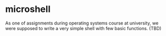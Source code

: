 # microshell

As one of assignments during operating systems course at university, we were supposed to write a very simple shell with few basic functions. (TBD) 
